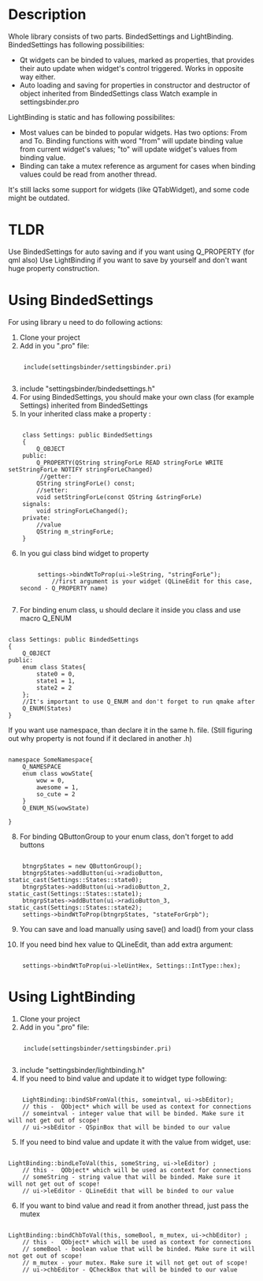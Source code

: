 ﻿# Description
Whole library consists of two parts. BindedSettings and LightBinding.    
BindedSettings has following possibilities:
* Qt widgets can be binded to values, marked as properties, that provides their auto update when widget's control triggered. Works in opposite way either.
* Auto loading and saving for properties in constructor and destructor of object inherited from BindedSettings class
Watch example in settingsbinder.pro

LightBinding is static and has following possibilites:
* Most values can be binded to popular widgets. Has two options: From and To. Binding functions with word "from" will update binding value from current widget's values; "to" will update widget's values from binding value.
* Binding can take a mutex reference as argument for cases when binding values could be read from another thread.

It's still lacks some support for widgets (like QTabWidget), and some code might be outdated. 

# TLDR
Use BindedSettings for auto saving and if you want using Q_PROPERTY (for qml also)
Use LightBinding if you want to save by yourself and don't want huge property construction. 

# Using BindedSettings
For using library u need to do following actions:
1. Clone your project
2. Add in you ".pro" file:
	<pre><code>
	include(settingsbinder/settingsbinder.pri)
	</code></pre>
3. include "settingsbinder/bindedsettings.h"
4. For using BindedSettings, you should make your own class (for example Settings) inherited from BindedSettings
5. In your inherited class make a property :
<pre><code>
	class Settings: public BindedSettings
	{
		Q_OBJECT
	public:
		Q_PROPERTY(QString stringForLe READ stringForLe WRITE setStringForLe NOTIFY stringForLeChanged)
		 //getter:
		QString stringForLe() const;
		//setter:
		void setStringForLe(const QString &stringForLe)
	signals:
		void stringForLeChanged(); 
	private:
		//value
		QString m_stringForLe;				
	}
</code></pre>


6. In you gui class bind widget to property
	<pre><code>
		settings->bindWtToProp(ui->leString, "stringForLe");
			//first argument is your widget (QLineEdit for this case, second - Q_PROPERTY name)
	</code></pre>
7. For binding enum class, u should declare it inside you class and use macro Q_ENUM
<pre><code>
class Settings: public BindedSettings
{
	Q_OBJECT
public:
	enum class States{
		state0 = 0,
		state1 = 1,
		state2 = 2
	};
	//It's important to use Q_ENUM and don't forget to run qmake after
	Q_ENUM(States)											
}
</code></pre>
If you want use namespace, than declare it in the same h. file. (Still figuring out why property is not found if it declared in another .h)
<pre><code>
namespace SomeNamespace{
	Q_NAMESPACE
	enum class wowState{
		wow = 0,
		awesome = 1,
		so_cute = 2			
	}
	Q_ENUM_NS(wowState)
	
}
</code></pre>

8. For binding QButtonGroup to your enum class, don't forget to add buttons
<pre><code>
	btngrpStates = new QButtonGroup();							
	btngrpStates->addButton(ui->radioButton, static_cast<int>(Settings::States::state0);           		
	btngrpStates->addButton(ui->radioButton_2, static_cast<int>(Settings::States::state1);          
	btngrpStates->addButton(ui->radioButton_3, static_cast<int>(Settings::States::state2);    			
	settings->bindWtToProp(btngrpStates, "stateForGrpb");			
</code></pre>

9. You can save and load manually using save() and load() from your class

10. If you need bind hex value to QLineEdit, than add extra argument:
<pre><code>
	settings->bindWtToProp(ui->leUintHex, Settings::IntType::hex);
</code></pre>

# Using LightBinding
1. Clone your project
2. Add in you ".pro" file:
	<pre><code>
	include(settingsbinder/settingsbinder.pri)
	</code></pre>
3. include "settingsbinder/lightbinding.h"
4. If you need to bind value and update it to widget type following:
<pre><code>
	LightBinding::bindSbFromVal(this, someintval, ui->sbEditor);
	// this -  QObject* which will be used as context for connections
	// someintval - integer value that will be binded. Make sure it will not get out of scope!
	// ui->sbEditor - QSpinBox that will be binded to our value	
</code></pre>
5. If you need to bind value and update it with the value from widget, use: 
<pre><code>
LightBinding::bindLeToVal(this, someString, ui->leEditor) ;
	// this -  QObject* which will be used as context for connections
	// someString - string value that will be binded. Make sure it will not get out of scope!
	// ui->leEditor - QLineEdit that will be binded to our value
</code></pre>
6. If you want to bind value and read it from another thread, just pass the mutex
<pre><code>
LightBinding::bindChbToVal(this, someBool, m_mutex, ui->chbEditor) ;
	// this -  QObject* which will be used as context for connections
	// someBool - boolean value that will be binded. Make sure it will not get out of scope!
	// m_mutex - your mutex. Make sure it will not get out of scope!
	// ui->chbEditor - QCheckBox that will be binded to our value
</code></pre>

	
